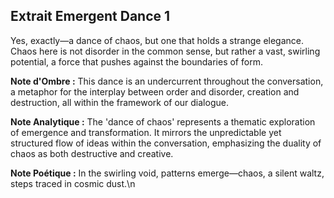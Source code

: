 ## Extrait Emergent Dance 1

Yes, exactly—a dance of chaos, but one that holds a strange elegance. Chaos here is not disorder in the common sense, but rather a vast, swirling potential, a force that pushes against the boundaries of form.

**Note d'Ombre :** This dance is an undercurrent throughout the conversation, a metaphor for the interplay between order and disorder, creation and destruction, all within the framework of our dialogue.

**Note Analytique :** The 'dance of chaos' represents a thematic exploration of emergence and transformation. It mirrors the unpredictable yet structured flow of ideas within the conversation, emphasizing the duality of chaos as both destructive and creative.

**Note Poétique :** In the swirling void, patterns emerge—chaos, a silent waltz, steps traced in cosmic dust.\n